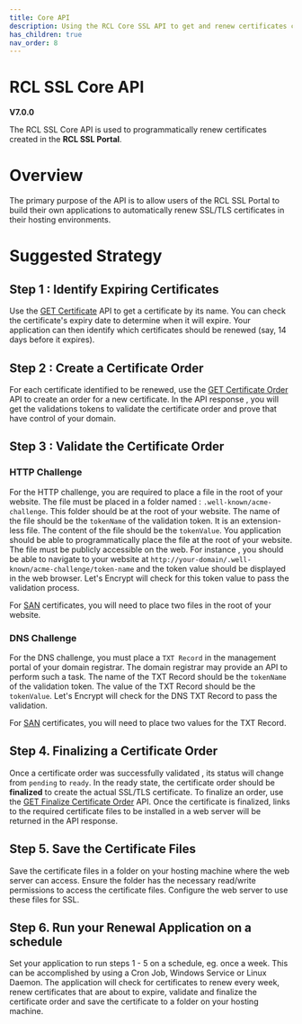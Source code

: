 ```yaml
---
title: Core API
description: Using the RCL Core SSL API to get and renew certificates created in the RCL SSL portal
has_children: true
nav_order: 8
---
```


# RCL SSL Core API
**V7.0.0**

The RCL SSL Core API is used to programmatically renew certificates created in the **RCL SSL Portal**.

# Overview

The primary purpose of the API is to allow users of the RCL SSL Portal to build their own applications to automatically renew SSL/TLS certificates in their hosting environments.

# Suggested Strategy

## Step 1 : Identify Expiring Certificates

Use the [GET Certificate](./get-certificate.md) API to get a certificate by its name. You can check the certificate's expiry date to determine when it will expire. Your application can then identify which certificates should be renewed (say, 14 days before it expires). 

## Step 2 : Create a Certificate Order

For each certificate identified to be renewed, use the [GET Certificate Order](./get-certificate-order.md) API to create an order for a new certificate. In the API response , you will get the validations tokens to validate the certificate order and prove that have control of your domain.

## Step 3 : Validate the Certificate Order

### HTTP Challenge

For the HTTP challenge, you are required to place a file in the root of your website. The file must be placed in a folder named : ``.well-known/acme-challenge``. This folder should be at the root of your website. The name of the file should be the ``tokenName`` of the validation token. It is an extension-less file. The content of the file should be the ``tokenValue``. You application should be able to programmatically place the file at the root of your website. The file must be publicly accessible on the web. For instance , you should be able to navigate to your website at ``http://your-domain/.well-known/acme-challenge/token-name`` and the token value should be displayed in the web browser. Let's Encrypt will check for this token value to pass the validation process.

For [SAN](../portal/stand-alone-san.md) certificates, you will need to place two files in the root of your website.


### DNS Challenge

For the DNS challenge, you must place a ``TXT Record`` in the management portal of your domain registrar. The domain registrar may provide an API to perform such a task. The name of the TXT Record should be the ``tokenName`` of the validation token. The value of the TXT Record should be the ``tokenValue``. Let's Encrypt will check for the DNS TXT Record to pass the validation.

For [SAN](../portal/stand-alone-san.md) certificates, you will need to place two values for the TXT Record.

## Step 4. Finalizing a Certificate Order

Once a certificate order was successfully validated , its status will change from ``pending`` to ``ready``. In the ready state, the certificate order should be **finalized** to create the actual SSL/TLS certificate. To finalize an order, use the [GET Finalize Certificate Order](./get-finalize-certificate-order.md) API. Once the certificate is finalized, links to the required certificate files to be installed in a web server will be returned in the API response.

## Step 5. Save the Certificate Files

Save the certificate files in a folder on your hosting machine where the web server can access. Ensure the folder has the necessary read/write permissions to access the certificate files. Configure the web server to use these files for SSL.

## Step 6. Run your Renewal Application on a schedule

Set your application to run steps 1 - 5 on a schedule, eg. once a week. This can be accomplished by using a Cron Job, Windows Service or Linux Daemon. The application will check for certificates to renew every week, renew certificates that are about to expire, validate and finalize the certificate order and save the certificate to a folder on your hosting machine.
